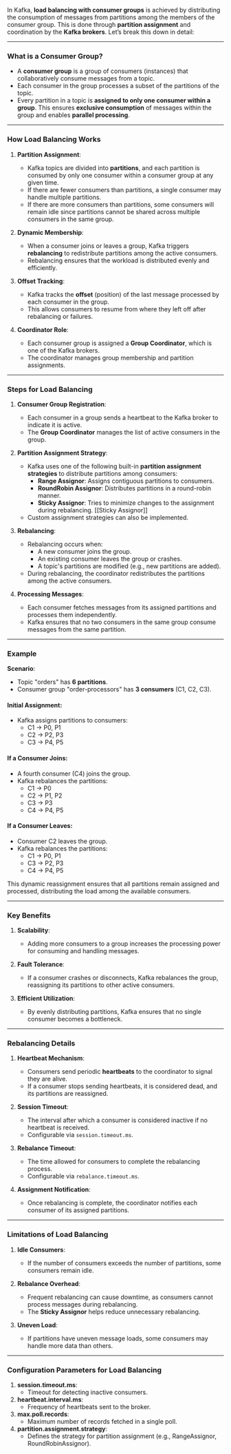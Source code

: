 In Kafka, **load balancing with consumer groups** is achieved by distributing the consumption of messages from partitions among the members of the consumer group. This is done through **partition assignment** and coordination by the **Kafka brokers**. Let’s break this down in detail:

---

### **What is a Consumer Group?**

- A **consumer group** is a group of consumers (instances) that collaboratively consume messages from a topic.
- Each consumer in the group processes a subset of the partitions of the topic.
- Every partition in a topic is **assigned to only one consumer within a group**. This ensures **exclusive consumption** of messages within the group and enables **parallel processing**.

---
### **How Load Balancing Works**
1. **Partition Assignment**:
    - Kafka topics are divided into **partitions**, and each partition is consumed by only one consumer within a consumer group at any given time.
    - If there are fewer consumers than partitions, a single consumer may handle multiple partitions.
    - If there are more consumers than partitions, some consumers will remain idle since partitions cannot be shared across multiple consumers in the same group.
    
1. **Dynamic Membership**:
    - When a consumer joins or leaves a group, Kafka triggers **rebalancing** to redistribute partitions among the active consumers.
    - Rebalancing ensures that the workload is distributed evenly and efficiently.
    
1. **Offset Tracking**:
    - Kafka tracks the **offset** (position) of the last message processed by each consumer in the group.
    - This allows consumers to resume from where they left off after rebalancing or failures.
    
1. **Coordinator Role**:
    - Each consumer group is assigned a **Group Coordinator**, which is one of the Kafka brokers.
    - The coordinator manages group membership and partition assignments.

---
### **Steps for Load Balancing**

1. **Consumer Group Registration**:
    - Each consumer in a group sends a heartbeat to the Kafka broker to indicate it is active.
    - The **Group Coordinator** manages the list of active consumers in the group.
    
1. **Partition Assignment Strategy**:
    - Kafka uses one of the following built-in **partition assignment strategies** to distribute partitions among consumers:
        - **Range Assignor**: Assigns contiguous partitions to consumers.
        - **RoundRobin Assignor**: Distributes partitions in a round-robin manner.
        - **Sticky Assignor**: Tries to minimize changes to the assignment during rebalancing. [[Sticky Assignor]]
    - Custom assignment strategies can also be implemented.
    
1. **Rebalancing**:
    - Rebalancing occurs when:
        - A new consumer joins the group.
        - An existing consumer leaves the group or crashes.
        - A topic's partitions are modified (e.g., new partitions are added).
    - During rebalancing, the coordinator redistributes the partitions among the active consumers.
    
1. **Processing Messages**:
    - Each consumer fetches messages from its assigned partitions and processes them independently.
    - Kafka ensures that no two consumers in the same group consume messages from the same partition.

---
### **Example**

**Scenario**:
- Topic "orders" has **6 partitions**.
- Consumer group "order-processors" has **3 consumers** (C1, C2, C3).

#### Initial Assignment:
- Kafka assigns partitions to consumers:
    - C1 → P0, P1
    - C2 → P2, P3
    - C3 → P4, P5

#### If a Consumer Joins:
- A fourth consumer (C4) joins the group.
- Kafka rebalances the partitions:
    - C1 → P0
    - C2 → P1, P2
    - C3 → P3
    - C4 → P4, P5

#### If a Consumer Leaves:
- Consumer C2 leaves the group.
- Kafka rebalances the partitions:
    - C1 → P0, P1
    - C3 → P2, P3
    - C4 → P4, P5

This dynamic reassignment ensures that all partitions remain assigned and processed, distributing the load among the available consumers.

---
### **Key Benefits**

1. **Scalability**:
    - Adding more consumers to a group increases the processing power for consuming and handling messages.
    
1. **Fault Tolerance**:
    - If a consumer crashes or disconnects, Kafka rebalances the group, reassigning its partitions to other active consumers.
    
1. **Efficient Utilization**:
    - By evenly distributing partitions, Kafka ensures that no single consumer becomes a bottleneck.

---

### **Rebalancing Details**

1. **Heartbeat Mechanism**:
    - Consumers send periodic **heartbeats** to the coordinator to signal they are alive.
    - If a consumer stops sending heartbeats, it is considered dead, and its partitions are reassigned.
    
1. **Session Timeout**:
    - The interval after which a consumer is considered inactive if no heartbeat is received.
    - Configurable via `session.timeout.ms`.
    
1. **Rebalance Timeout**:
    - The time allowed for consumers to complete the rebalancing process.
    - Configurable via `rebalance.timeout.ms`.
    
1. **Assignment Notification**:
    - Once rebalancing is complete, the coordinator notifies each consumer of its assigned partitions.

---

### **Limitations of Load Balancing**

1. **Idle Consumers**:
    - If the number of consumers exceeds the number of partitions, some consumers remain idle.
    
1. **Rebalance Overhead**:
    - Frequent rebalancing can cause downtime, as consumers cannot process messages during rebalancing.
    - The **Sticky Assignor** helps reduce unnecessary rebalancing.
    
1. **Uneven Load**:
    - If partitions have uneven message loads, some consumers may handle more data than others.

---

### **Configuration Parameters for Load Balancing**

1. **session.timeout.ms**:
    - Timeout for detecting inactive consumers.
2. **heartbeat.interval.ms**:
    - Frequency of heartbeats sent to the broker.
3. **max.poll.records**:
    - Maximum number of records fetched in a single poll.
4. **partition.assignment.strategy**:
    - Defines the strategy for partition assignment (e.g., RangeAssignor, RoundRobinAssignor).